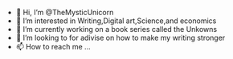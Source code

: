 - 👋 Hi, I’m @TheMysticUnicorn
- 👀 I’m interested in Writing,Digital art,Science,and economics
- 🌱 I’m currently working on a book series called the Unkowns
- 💞️ I’m looking to for adivise on how to make my writing stronger
- 📫 How to reach me ...

<!---
TheMysticUnicorn/TheMysticUnicorn is a ✨ special ✨ repository because its `README.md` (this file) appears on your GitHub profile.
You can click the Preview link to take a look at your changes.
--->
